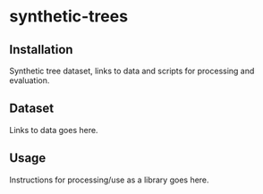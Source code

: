 # synthetic-trees

## Installation

Synthetic tree dataset, links to data and scripts for processing and evaluation.

## Dataset

Links to data goes here.

## Usage

Instructions for processing/use as a library goes here.
